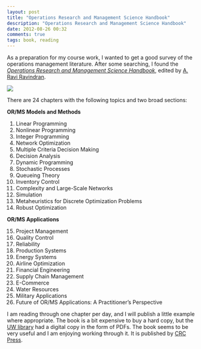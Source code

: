 ```yaml
---
layout: post
title: "Operations Research and Management Science Handbook"
description: "Operations Research and Management Science Handbook"
date: 2012-08-26 00:32
comments: true
tags: book, reading
---
```


As a preparation for my course work, I wanted to get a good survey of the operations management literature. After some searching, I found the [*Operations Research and Management Science Handbook*](http://www.amazon.com/Operations-Research-Management-Science-Handbook/dp/0849397219/ref=sr_1_1?ie=UTF8&qid=1345966432&sr=8-1&keywords=operations+research+and+management+science+handbook), edited by [A. Ravi Ravindran](http://www.informs.org/Connect-with-People/Speakers-Program/Search-for-a-Speaker/Search-by-Location/Northeast-U.S./Ravindran-A.-Ravi-PhD-Penn-State-University).

<img src = "https://s3.amazonaws.com/stevejb_blog_content/orms_handbook_cover.jpg">

There are 24 chapters with the following topics and two broad sections:

**OR/MS Models and Methods**

1. Linear Programming
2. Nonlinear Programming
3. Integer Programming
4. Network Optimization
5. Multiple Criteria Decision Making
6. Decision Analysis
7. Dynamic Programming
8. Stochastic Processes
9. Queueing Theory
10. Inventory Control
11. Complexity and Large-Scale Networks
12. Simulation
13. Metaheuristics for Discrete Optimization Problems
14. Robust Optimization

**OR/MS Applications**

15. Project Management
16. Quality Control
17. Reliability
18. Production Systems
19. Energy Systems
20. Airline Optimization
21. Financial Engineering
22. Supply Chain Management
23. E-Commerce
24. Water Resources
25. Military Applications
26. Future of OR/MS Applications: A Practitioner’s Perspective

I am reading through one chapter per day, and I will publish a little example where appropriate. The book is a bit expensive to buy a hard copy, but the [UW library](http://lib.washington.edu/) had a digital copy in the form of PDFs. The book seems to be very useful and I am enjoying working through it. It is published by [CRC Press](http://www.crcpress.com/product/isbn/9780849397219).


